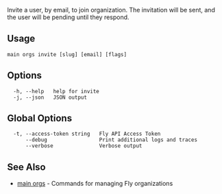 Invite a user, by email, to join organization. The invitation will be
sent, and the user will be pending until they respond.


## Usage
~~~
main orgs invite [slug] [email] [flags]
~~~

## Options

~~~
  -h, --help   help for invite
  -j, --json   JSON output
~~~

## Global Options

~~~
  -t, --access-token string   Fly API Access Token
      --debug                 Print additional logs and traces
      --verbose               Verbose output
~~~

## See Also

* [main orgs](/docs/flyctl/main-orgs/)	 - Commands for managing Fly organizations

